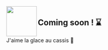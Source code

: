 <img src="https://pcsupport.lenovo.com/esv4/images/loading.gif" height="80" width="80" align="left" >
<h2>Coming soon ! ⌛</h2>
J'aime la glace au cassis 🍧
